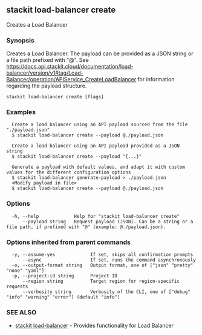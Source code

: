 ## stackit load-balancer create

Creates a Load Balancer

### Synopsis

Creates a Load Balancer.
The payload can be provided as a JSON string or a file path prefixed with "@".
See https://docs.api.stackit.cloud/documentation/load-balancer/version/v1#tag/Load-Balancer/operation/APIService_CreateLoadBalancer for information regarding the payload structure.

```
stackit load-balancer create [flags]
```

### Examples

```
  Create a load balancer using an API payload sourced from the file "./payload.json"
  $ stackit load-balancer create --payload @./payload.json

  Create a load balancer using an API payload provided as a JSON string
  $ stackit load-balancer create --payload "{...}"

  Generate a payload with default values, and adapt it with custom values for the different configuration options
  $ stackit load-balancer generate-payload > ./payload.json
  <Modify payload in file>
  $ stackit load-balancer create --payload @./payload.json
```

### Options

```
  -h, --help             Help for "stackit load-balancer create"
      --payload string   Request payload (JSON). Can be a string or a file path, if prefixed with "@" (example: @./payload.json).
```

### Options inherited from parent commands

```
  -y, --assume-yes             If set, skips all confirmation prompts
      --async                  If set, runs the command asynchronously
  -o, --output-format string   Output format, one of ["json" "pretty" "none" "yaml"]
  -p, --project-id string      Project ID
      --region string          Target region for region-specific requests
      --verbosity string       Verbosity of the CLI, one of ["debug" "info" "warning" "error"] (default "info")
```

### SEE ALSO

* [stackit load-balancer](./stackit_load-balancer.md)	 - Provides functionality for Load Balancer

